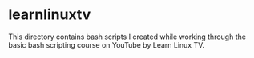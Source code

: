 # learnlinuxtv

This directory contains bash scripts I created while working through the basic bash scripting course on YouTube by Learn Linux TV.
